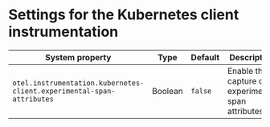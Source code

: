 # Settings for the Kubernetes client instrumentation

| System property | Type | Default | Description |
|---|---|---|---|
| `otel.instrumentation.kubernetes-client.experimental-span-attributes` | Boolean | `false` | Enable the capture of experimental span attributes. |
